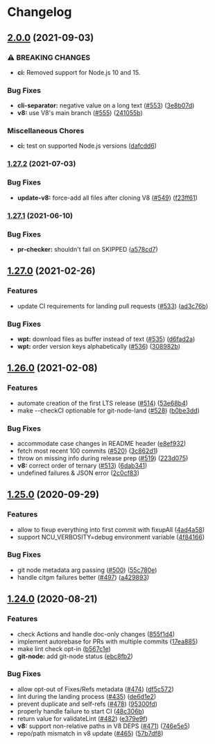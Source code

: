# Changelog

## [2.0.0](https://www.github.com/nodejs/node-core-utils/compare/v1.27.2...v2.0.0) (2021-09-03)


### ⚠ BREAKING CHANGES

* **ci:** Removed support for Node.js 10 and 15.

### Bug Fixes

* **cli-separator:** negative value on a long text ([#553](https://www.github.com/nodejs/node-core-utils/issues/553)) ([3e8b07d](https://www.github.com/nodejs/node-core-utils/commit/3e8b07decef270b127b7e2584051b950c686114d))
* **v8:** use V8's main branch ([#555](https://www.github.com/nodejs/node-core-utils/issues/555)) ([241055b](https://www.github.com/nodejs/node-core-utils/commit/241055b22c89b0b89efa9aebb06ea41039eece9d))


### Miscellaneous Chores

* **ci:** test on supported Node.js versions ([dafcdd6](https://www.github.com/nodejs/node-core-utils/commit/dafcdd69fad7e80ca3dea4c6387afe9d504c02c4))

### [1.27.2](https://www.github.com/nodejs/node-core-utils/compare/v1.27.1...v1.27.2) (2021-07-03)


### Bug Fixes

* **update-v8:** force-add all files after cloning V8 ([#549](https://www.github.com/nodejs/node-core-utils/issues/549)) ([f23ff61](https://www.github.com/nodejs/node-core-utils/commit/f23ff6166bdd774090269352ca9da56132c3d574))

### [1.27.1](https://www.github.com/nodejs/node-core-utils/compare/v1.27.0...v1.27.1) (2021-06-10)


### Bug Fixes

* **pr-checker:** shouldn't fail on SKIPPED ([a578cd7](https://www.github.com/nodejs/node-core-utils/commit/a578cd739b785cdb6ac6c4358dda73d22a7ac690))

## [1.27.0](https://www.github.com/nodejs/node-core-utils/compare/v1.26.0...v1.27.0) (2021-02-26)


### Features

* update CI requirements for landing pull requests ([#533](https://www.github.com/nodejs/node-core-utils/issues/533)) ([ad3c76b](https://www.github.com/nodejs/node-core-utils/commit/ad3c76b3af9e934ff3c3c6b7e44419f518a7bc84))


### Bug Fixes

* **wpt:** download files as buffer instead of text ([#535](https://www.github.com/nodejs/node-core-utils/issues/535)) ([d6fad2a](https://www.github.com/nodejs/node-core-utils/commit/d6fad2a20955a3b7a7eb1626289146609298dabb))
* **wpt:** order version keys alphabetically ([#536](https://www.github.com/nodejs/node-core-utils/issues/536)) ([308982b](https://www.github.com/nodejs/node-core-utils/commit/308982b9cd69c781e4fbd3eb8ed5e68b137a28ca))

## [1.26.0](https://www.github.com/nodejs/node-core-utils/compare/v1.25.0...v1.26.0) (2021-02-08)


### Features

* automate creation of the first LTS release ([#514](https://www.github.com/nodejs/node-core-utils/issues/514)) ([53e68b4](https://www.github.com/nodejs/node-core-utils/commit/53e68b4737c59fae88c740330770f8245bde774b))
* make --checkCI optionable for git-node-land ([#528](https://www.github.com/nodejs/node-core-utils/issues/528)) ([b0be3dd](https://www.github.com/nodejs/node-core-utils/commit/b0be3dd365005236c596396026d8dce9378306a6))


### Bug Fixes

* accommodate case changes in README header ([e8ef932](https://www.github.com/nodejs/node-core-utils/commit/e8ef9329bf3fa23a64915da6d2b3741df5ce6a70))
* fetch most recent 100 commits ([#520](https://www.github.com/nodejs/node-core-utils/issues/520)) ([3c862d1](https://www.github.com/nodejs/node-core-utils/commit/3c862d1d298917287339b0d2d558b522bb2255cf))
* throw on missing info during release prep ([#519](https://www.github.com/nodejs/node-core-utils/issues/519)) ([223d075](https://www.github.com/nodejs/node-core-utils/commit/223d075fc91f421c7f1201b691e9197767b8d465))
* **v8:** correct order of ternary ([#513](https://www.github.com/nodejs/node-core-utils/issues/513)) ([6dab341](https://www.github.com/nodejs/node-core-utils/commit/6dab341314966dea25d277e2bd79ef8d58b4a71b))
* undefined failures & JSON error ([2c0cf83](https://www.github.com/nodejs/node-core-utils/commit/2c0cf834232867e0d0a40cf988ad111dafe17e25))

## [1.25.0](https://www.github.com/nodejs/node-core-utils/compare/v1.24.0...v1.25.0) (2020-09-29)


### Features

* allow to fixup everything into first commit with fixupAll ([4ad4a58](https://www.github.com/nodejs/node-core-utils/commit/4ad4a58a9471d3fd4e27e3b19bae979d91916cef))
* support NCU_VERBOSITY=debug environment variable ([4f84166](https://www.github.com/nodejs/node-core-utils/commit/4f841663818ace8721af1c18212f1f5928e5ce46))


### Bug Fixes

* git node metadata arg passing ([#500](https://www.github.com/nodejs/node-core-utils/issues/500)) ([55c780e](https://www.github.com/nodejs/node-core-utils/commit/55c780e52f03ecf38fc74177f8ee0d1e950ffd8d))
* handle citgm failures better ([#497](https://www.github.com/nodejs/node-core-utils/issues/497)) ([a429893](https://www.github.com/nodejs/node-core-utils/commit/a4298938f84382588db3101dcf611d89f6f0f1e9))

## [1.24.0](https://www.github.com/nodejs/node-core-utils/compare/v1.23.0...v1.24.0) (2020-08-21)


### Features

* check Actions and handle doc-only changes ([855f1d4](https://www.github.com/nodejs/node-core-utils/commit/855f1d46bd70aa54037111138a0d4b7a59f3001b))
* implement autorebase for PRs with multiple commits ([17ea885](https://www.github.com/nodejs/node-core-utils/commit/17ea88569ccae245017f9851f5a6e64b1ca6566c))
* make lint check opt-in ([b567c1e](https://www.github.com/nodejs/node-core-utils/commit/b567c1e57acec50abc12c49f51c93837a7ccd5e4))
* **git-node:** add git-node status ([ebc8fb2](https://www.github.com/nodejs/node-core-utils/commit/ebc8fb2652c9eaef5af556b6be0db089e8f29320))


### Bug Fixes

* allow opt-out of Fixes/Refs metadata ([#474](https://www.github.com/nodejs/node-core-utils/issues/474)) ([df5c572](https://www.github.com/nodejs/node-core-utils/commit/df5c572cded5a1b96da0894d3e3b15019116c594))
* lint during the landing process ([#435](https://www.github.com/nodejs/node-core-utils/issues/435)) ([de6d1e2](https://www.github.com/nodejs/node-core-utils/commit/de6d1e22fb11b344ba581b52627c36a3df910294))
* prevent duplicate and self-refs ([#478](https://www.github.com/nodejs/node-core-utils/issues/478)) ([95300fd](https://www.github.com/nodejs/node-core-utils/commit/95300fdcd98c1a1f5bd5d1f5dcbc8f96922096f8))
* properly handle failure to start CI ([48c306b](https://www.github.com/nodejs/node-core-utils/commit/48c306b4d84aacb799b75eaae1fe304eed0639fd))
* return value for validateLint ([#482](https://www.github.com/nodejs/node-core-utils/issues/482)) ([e379e9f](https://www.github.com/nodejs/node-core-utils/commit/e379e9f94688e38b7da5367eaadcfb7af74609a0))
* **v8:** support non-relative paths in V8 DEPS ([#471](https://www.github.com/nodejs/node-core-utils/issues/471)) ([746e5e5](https://www.github.com/nodejs/node-core-utils/commit/746e5e593a7af2244877cdee5282b9c3a507d2d5))
* repo/path mismatch in v8 update ([#465](https://www.github.com/nodejs/node-core-utils/issues/465)) ([57b7df8](https://www.github.com/nodejs/node-core-utils/commit/57b7df8016a3d1495be4f67fc3cc34db21a2b3a6))
